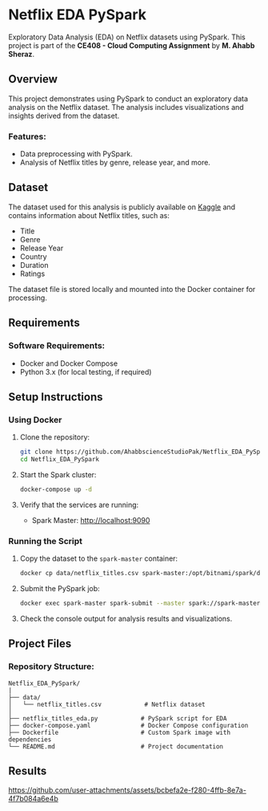 # Netflix EDA PySpark
Exploratory Data Analysis (EDA) on Netflix datasets using PySpark. This project is part of the **CE408 - Cloud Computing Assignment** by **M. Ahabb Sheraz**.


## Overview
This project demonstrates using PySpark to conduct an exploratory data analysis on the Netflix dataset. The analysis includes visualizations and insights derived from the dataset.

### Features:
- Data preprocessing with PySpark.
- Analysis of Netflix titles by genre, release year, and more.



## Dataset
The dataset used for this analysis is publicly available on [Kaggle](https://www.kaggle.com/datasets/shivamb/netflix-shows) and contains information about Netflix titles, such as:
- Title
- Genre
- Release Year
- Country
- Duration
- Ratings

The dataset file is stored locally and mounted into the Docker container for processing.


## Requirements

### Software Requirements:
- Docker and Docker Compose
- Python 3.x (for local testing, if required)


## Setup Instructions

### Using Docker
1. Clone the repository:
   ```bash
   git clone https://github.com/AhabbscienceStudioPak/Netflix_EDA_PySpark.git
   cd Netflix_EDA_PySpark
   ```

2. Start the Spark cluster:
   ```bash
   docker-compose up -d
   ```

3. Verify that the services are running:
   - Spark Master: [http://localhost:9090](http://localhost:9090)

### Running the Script
1. Copy the dataset to the `spark-master` container:
   ```bash
   docker cp data/netflix_titles.csv spark-master:/opt/bitnami/spark/data/netflix_titles.csv
   ```

2. Submit the PySpark job:
   ```bash
   docker exec spark-master spark-submit --master spark://spark-master:7077 /opt/bitnami/spark/netflix_eda.py
   ```

3. Check the console output for analysis results and visualizations.



## Project Files

### Repository Structure:
```
Netflix_EDA_PySpark/
|
├── data/
│   └── netflix_titles.csv            # Netflix dataset
│
├── netflix_titles_eda.py            # PySpark script for EDA
├── docker-compose.yaml              # Docker Compose configuration
├── Dockerfile                       # Custom Spark image with dependencies
└── README.md                        # Project documentation
```


## Results
https://github.com/user-attachments/assets/bcbefa2e-f280-4ffb-8e7a-4f7b084a6e4b


